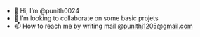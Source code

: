 - 👋 Hi, I’m @punith0024
- 💞️ I’m looking to collaborate on some basic projets
- 📫 How to reach me by writing mail @punithj1205@gmail.com

<!---
punith0024/punith0024 is a ✨ special ✨ repository because its `README.md` (this file) appears on your GitHub profile.
You can click the Preview link to take a look at your changes.
--->
